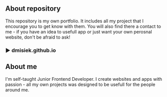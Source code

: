 <br />

## About repository
This repository is my own portfolio. It includes all my project that I encourage you to get know with them. You will also find there a contact to me - if you have an idea to usefull app or just want your own perosnal website, don't be afraid to ask!
### :arrow_forward: dmisiek.github.io

## About me
I'm self-taught Junior Frontend Developer. I create websites and apps with passion - all my own projects was designed to be usefull for the people around me.

